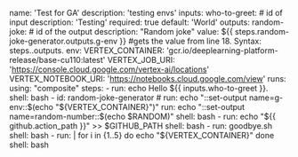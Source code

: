 name: 'Test for GA'
description: 'testing envs'
inputs:
  who-to-greet:  # id of input
    description: 'Testing'
    required: true
    default: 'World'
outputs:
  random-joke: # id of the output
    description: "Random joke"
    value: ${{ steps.random-joke-generator.outputs.g-env }} #gets the value from line 18. Syntax: steps.<id>.outputs.<name>
env:
  VERTEX_CONTAINER: 'gcr.io/deeplearning-platform-release/base-cu110:latest'
  VERTEX_JOB_URI: 'https://console.cloud.google.com/vertex-ai/locations'
  VERTEX_NOTEBOOK_URI: 'https://notebooks.cloud.google.com/view'
runs:
  using: "composite"
  steps:
    - run: echo Hello ${{ inputs.who-to-greet }}.
      shell: bash
    - id: random-joke-generator
      # run: echo "::set-output name=g-env::$(echo "${VERTEX_CONTAINER}")"
      run: echo "::set-output name=random-number::$(echo $RANDOM)"
      shell: bash
    - run: echo "${{ github.action_path }}" >> $GITHUB_PATH
      shell: bash          
    - run: goodbye.sh
      shell: bash
    - run: |
          for i in {1..5}
          do
          echo "${VERTEX_CONTAINER}"
          done
      shell: bash